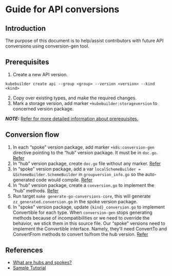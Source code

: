 # Guide for API conversions

## Introduction
The purpose of this document is to help/assist contributors with future API conversions using conversion-gen tool.

## Prerequisites
1. Create a new API version.
```shell
kubebuilder create api --group <group> --version <version> --kind <kind>
```
2. Copy over existing types, and make the required changes.
3. Mark a storage version, add marker `+kubebuilder:storageversion` to concerned version package.

**_NOTE:_** [Refer for more detailed information about prerequisites.](https://kubebuilder.io/multiversion-tutorial/api-changes.html#changing-things-up)

## Conversion flow
1. In each “spoke” version package, add marker `+k8s:conversion-gen` directive pointing to the “hub” version package. It must be in `doc.go`. [Refer](https://github.com/kubernetes-sigs/cluster-api-provider-ibmcloud/blob/main/api/v1beta1/doc.go)
2. In “hub” version package, create `doc.go` file without any marker. [Refer](https://github.com/kubernetes-sigs/cluster-api-provider-ibmcloud/blob/main/api/v1beta1/doc.go)
3. In “spoke” version package, add a var `localSchemeBuilder = &SchemeBuilder.SchemeBuilder` in `groupversion_info.go` so the auto-generated code would compile. [Refer](https://github.com/kubernetes-sigs/cluster-api-provider-ibmcloud/blob/main/api/v1beta1/groupversion_info.go)
4. In “hub” version package, create a `conversion.go` to implement the “hub” methods. [Refer](https://github.com/kubernetes-sigs/cluster-api-provider-ibmcloud/blob/main/api/v1beta2/conversion.go)
5. Run target `make generate-go-conversions-core`, this will generate `zz_generated.conversion.go` in the spoke version package.
6. In "spoke" version package, update `{kind}_conversion.go` to implement Convertible for each type. When `conversion-gen` stops generating methods because of incompatibilities or we need to override the behavior, we stick them in this source file. Our “spoke” versions need to implement the Convertible interface. Namely, they’ll need ConvertTo and ConvertFrom methods to convert to/from the hub version. [Refer](https://github.com/kubernetes-sigs/cluster-api-provider-ibmcloud/blob/main/api/v1beta1/ibmpowervs_conversion.go)

## References
- [What are hubs and spokes?](https://book.kubebuilder.io/multiversion-tutorial/conversion-concepts.html)
- [Sample Tutorial](https://book.kubebuilder.io/multiversion-tutorial/tutorial.html)
